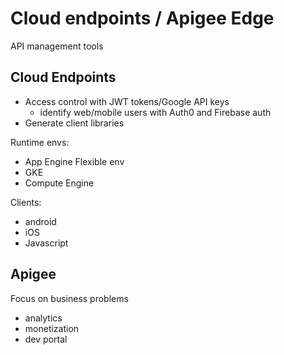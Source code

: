 # Cloud endpoints / Apigee Edge

API management tools

## Cloud Endpoints

- Access control with JWT tokens/Google API keys
    - identify web/mobile users with Auth0 and Firebase auth
- Generate client libraries

Runtime envs:
- App Engine Flexible env
- GKE
- Compute Engine

Clients:
- android
- iOS
- Javascript

## Apigee

Focus on business problems
- analytics
- monetization
- dev portal
